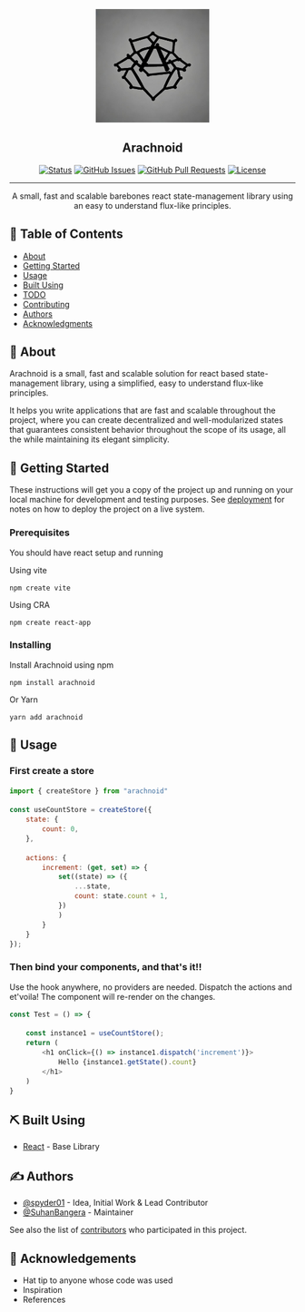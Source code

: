 <p align="center">
  <a href="" rel="noopener">
 <img width="200px" height="200px" src="arachnoid.jpg" alt="Project logo" /></a>
</p>

<h2 align="center">Arachnoid</h2>

<div align="center">

[![Status](https://img.shields.io/badge/status-active-success.svg)]()
[![GitHub Issues](https://img.shields.io/github/issues/suhanbangera/arachnoid.svg)](https://github.com/suhanbangera/arachnoid/issues)
[![GitHub Pull Requests](https://img.shields.io/github/issues-pr/suhanbangera/arachnoid.svg)](https://github.com/suhanbangera/arachnoid/pulls)
[![License](https://img.shields.io/badge/license-MIT-blue.svg)](/LICENSE)

</div>

---

<p align="center"> A small, fast and scalable barebones react state-management library using an easy to understand flux-like principles. 
    <br> 
</p>

## 📝 Table of Contents

- [About](#about)
- [Getting Started](#getting_started)
- [Usage](#usage)
- [Built Using](#built_using)
- [TODO](./TODO.md)
- [Contributing](../CONTRIBUTING.md)
- [Authors](#authors)
- [Acknowledgments](#acknowledgement)

## 🧐 About <a name = "about"></a>

<p>Arachnoid is a small, fast and scalable solution for react based state-management library, using a simplified, easy to understand flux-like principles. </p>
<p>It helps you write applications that are fast and scalable throughout the project, where you can create decentralized and well-modularized states that guarantees consistent behavior throughout the scope of its usage, all the while maintaining its elegant simplicity. </p> 

## 🏁 Getting Started <a name = "getting_started"></a>

These instructions will get you a copy of the project up and running on your local machine for development and testing purposes. See [deployment](#deployment) for notes on how to deploy the project on a live system.

### Prerequisites

You should have react setup and running

Using vite

```
npm create vite
```

Using CRA

```
npm create react-app
```

### Installing


Install Arachnoid using npm

```
npm install arachnoid
```

Or Yarn

```
yarn add arachnoid
```
## 🎈 Usage <a name="usage"></a>

### First create a store

```javascript
import { createStore } from "arachnoid"

const useCountStore = createStore({
    state: {
        count: 0,
    },

    actions: {
        increment: (get, set) => {
            set((state) => ({
                ...state,
                count: state.count + 1,
            })
            )
        }
    }
});
```

### Then bind your components, and that's it!!
Use the hook anywhere, no providers are needed. Dispatch the actions and et'voila! The component will re-render on the changes.

```javascript
const Test = () => {

    const instance1 = useCountStore();
    return (
        <h1 onClick={() => instance1.dispatch('increment')}>
            Hello {instance1.getState().count}
        </h1>
    )
}
```


## ⛏️ Built Using <a name = "built_using"></a>

- [React](https://react.dev/) - Base Library

## ✍️ Authors <a name = "authors"></a>

- [@spyder01](https://github.com/spyder01) - Idea, Initial Work & Lead Contributor
- [@SuhanBangera](https://github.com/SuhanBangera) - Maintainer

See also the list of [contributors](https://github.com/SuhanBangera/arachnoid/contributors) who participated in this project.

## 🎉 Acknowledgements <a name = "acknowledgement"></a>

- Hat tip to anyone whose code was used
- Inspiration
- References
